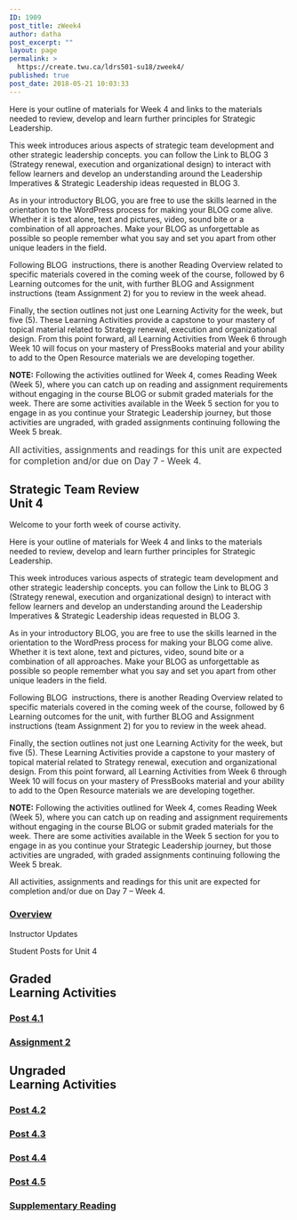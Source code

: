 ```yaml
---
ID: 1909
post_title: zWeek4
author: datha
post_excerpt: ""
layout: page
permalink: >
  https://create.twu.ca/ldrs501-su18/zweek4/
published: true
post_date: 2018-05-21 10:03:33
---
```

Here is your outline of materials for Week 4 and links to the materials needed to review, develop and learn further principles for Strategic Leadership.

This week introduces arious aspects of strategic team development and other strategic leadership concepts. you can follow the Link to BLOG 3 (Strategy renewal, execution and organizational design) to interact with fellow learners and develop an understanding around the Leadership Imperatives &amp; Strategic Leadership ideas requested in BLOG 3.

As in your introductory BLOG, you are free to use the skills learned in the orientation to the WordPress process for making your BLOG come alive. Whether it is text alone, text and pictures, video, sound bite or a combination of all approaches. Make your BLOG as unforgettable as possible so people remember what you say and set you apart from other unique leaders in the field.

Following BLOG  instructions, there is another Reading Overview related to specific materials covered in the coming week of the course, followed by 6 Learning outcomes for the unit, with further BLOG and Assignment instructions (team Assignment 2) for you to review in the week ahead.

Finally, the section outlines not just one Learning Activity for the week, but five (5). These Learning Activities provide a capstone to your mastery of topical material related to Strategy renewal, execution and organizational design. From this point forward, all Learning Activities from Week 6 through Week 10 will focus on your mastery of PressBooks material and your ability to add to the Open Resource materials we are developing together.

<strong>NOTE:</strong> Following the activities outlined for Week 4, comes Reading Week (Week 5), where you can catch up on reading and assignment requirements without engaging in the course BLOG or submit graded materials for the week. There are some activities available in the Week 5 section for you to engage in as you continue your Strategic Leadership journey, but those activities are ungraded, with graded assignments continuing following the Week 5 break.

<span style="float: none;background-color: transparent;color: #333333;cursor: text;font-family: -apple-system,BlinkMacSystemFont,'Segoe UI',Roboto,Oxygen-Sans,Ubuntu,Cantarell,'Helvetica Neue',sans-serif;font-size: 16px;font-style: normal;font-variant: normal;font-weight: 400;letter-spacing: normal;text-align: left;text-decoration: none;text-indent: 0px">All activities, assignments and readings for this unit are expected for completion and/or due on Day 7 - Week 4.</span>

<!--themify_builder_static-->

<h2>Strategic Team Review<br/>Unit 4</h2>

Welcome to your forth week of course activity.

Here is your outline of materials for Week 4 and links to the materials needed to review, develop and learn further principles for Strategic Leadership.

This week introduces various aspects of strategic team development and other strategic leadership concepts. you can follow the Link to BLOG 3 (Strategy renewal, execution and organizational design) to interact with fellow learners and develop an understanding around the Leadership Imperatives &#038; Strategic Leadership ideas requested in BLOG 3.

As in your introductory BLOG, you are free to use the skills learned in the orientation to the WordPress process for making your BLOG come alive. Whether it is text alone, text and pictures, video, sound bite or a combination of all approaches. Make your BLOG as unforgettable as possible so people remember what you say and set you apart from other unique leaders in the field.

Following BLOG  instructions, there is another Reading Overview related to specific materials covered in the coming week of the course, followed by 6 Learning outcomes for the unit, with further BLOG and Assignment instructions (team Assignment 2) for you to review in the week ahead.

Finally, the section outlines not just one Learning Activity for the week, but five (5). These Learning Activities provide a capstone to your mastery of topical material related to Strategy renewal, execution and organizational design. From this point forward, all Learning Activities from Week 6 through Week 10 will focus on your mastery of PressBooks material and your ability to add to the Open Resource materials we are developing together.

<strong>NOTE:</strong> Following the activities outlined for Week 4, comes Reading Week (Week 5), where you can catch up on reading and assignment requirements without engaging in the course BLOG or submit graded materials for the week. There are some activities available in the Week 5 section for you to engage in as you continue your Strategic Leadership journey, but those activities are ungraded, with graded assignments continuing following the Week 5 break.

All activities, assignments and readings for this unit are expected for completion and/or due on Day 7 &#8211; Week 4.

<a href="https://create.twu.ca/ldrs501-su18/unit-4/" >

</a>

<h3><a href="https://create.twu.ca/ldrs501-su18/unit-4/">Overview</a></h3>

Instructor Updates

Student Posts for Unit 4

<h2>Graded<br/>Learning Activities</h2>

<a href="https://create.twu.ca/ldrs501-su18/post-4-1/" >

</a>

<h3><a href="https://create.twu.ca/ldrs501-su18/post-4-1/">Post 4.1</a></h3>

<a href="https://create.twu.ca/ldrs501-su18/assignment-2/" >

</a>

<h3><a href="https://create.twu.ca/ldrs501-su18/assignment-2/">Assignment 2</a></h3>

<h2>Ungraded<br/>Learning Activities</h2>

<a href="https://create.twu.ca/ldrs501-su18/week-4-post-4-2/" >

</a>

<h3><a href="https://create.twu.ca/ldrs501-su18/week-4-post-4-2/">Post 4.2</a></h3>

<a href="https://create.twu.ca/ldrs501-su18/week-4-post-4-3/" >

</a>

<h3><a href="https://create.twu.ca/ldrs501-su18/week-4-post-4-3/">Post 4.3</a></h3>

<a href="https://create.twu.ca/ldrs501-su18/week-4-post-4-4/" >

</a>

<h3><a href="https://create.twu.ca/ldrs501-su18/week-4-post-4-4/">Post 4.4</a></h3>

<a href="https://create.twu.ca/ldrs501-su18/week-4-post-4-5/" >

</a>

<h3><a href="https://create.twu.ca/ldrs501-su18/week-4-post-4-5/">Post 4.5</a></h3>

<a href="https://create.twu.ca/ldrs501-su18/week-4-supplementary-reading/" >

</a>

<h3><a href="https://create.twu.ca/ldrs501-su18/week-4-supplementary-reading/">Supplementary Reading</a></h3>

<!--/themify_builder_static-->
